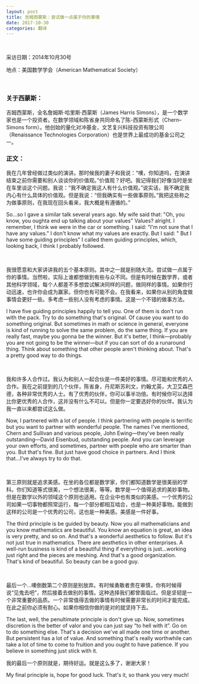 ```yaml
---
layout: post
title: 吉姆西蒙斯：尝试做一点属于你的事情
date: 2017-10-30
categories: 翻译
---
```


<br>

<p class="small">采访日期：2014年10月30号</p>
<p class="small">地点：美国数学学会（American Mathematical Society）</p><br>

### 关于西蒙斯：
吉姆西蒙斯，全名詹姆斯·哈里斯·西蒙斯（James Harris Simons），是一个数学家也是一个投资者。在数学领域和陈省身共同命名了陈-西蒙斯形式（Chern–Simons form）。他创始的量化对冲基金，文艺复兴科技投资有限公司（Renaissance Technologies Corporation）也是世界上最成功的基金公司之一。

### 正文：

我在几年曾经做过类似的演讲。那时候我的妻子和我说：“噢，你知道吗，在演讲结束之前你需要和别人谈谈你的价值观。”价值观？好吧。我记得我们好像当时是坐在车里谈这个问题。我说：“我不确定我这人有什么价值观。”说实话，我不确定我内心有什么具体的价值观。但是我说：“但我确实有一些做事原则。”我把这些称之为做事原则，在我现在回头看来，我大概是有遵循的。”

So...so I gave a similar talk several years ago. My wife said that: "Oh, you know, you oughta end up talking about your values" Values? alright. I remember, I think we were in the car or something. I said: "I'm not sure that I have any values." I don't know what my values are exactly. But I said: " But I have some guiding principles" I called them guiding principles, which, looking back, I think I probably followed.

<br>

我很愿意和大家讲讲我的五个基本原则。其中之一就是别随大流。尝试做一点属于你的事情。当然啦，实际上谁都想做到有些与众不同。但是有时候在数学界，或者其他科学领域，每个人都差不多想尝试解决同样的问题，做同样的事情。如果你行动迅速，也许你会成为赢家。但你也有可能不会。在我看来，如果你从别的角度做事情会更好一些。多考虑一些别人没有考虑的事情。这是一个不错的做事方法。

I have five guiding principles happily to tell you. One of them is don't run with the pack. Try to do something that's original. Of cause you want to do something original. But sometimes in math or science in general, everyone is kind of running to solve the same problem, do the same thing. If you are really fast, maybe you gonna be the winner. But it's better, I think—probably you are not going to be the winner—but if you can sort of do a runaround thing. Think about something that other people aren't thinking about. That's a pretty good way to do things.

<br>

我和许多人合作过。我认为和别人一起合伙是一件美好的事情。尽可能和优秀的人合作。我在之前提到的几个伙伴，陈省身，丹尼斯苏利文，约翰尤英，大卫艾森巴德，各种非常优秀的人士。有了优秀的伙伴，你可以事半功倍。有时候你可以选择比你更优秀的人合作，这并没有什么不可以。但是你一定要选好你的伙伴。我认为我一直以来都尝试这么做。

Now, I partnered with a lot of people. I think partnering with people is terrific but you want to partner with wonderful people. The names I've mentioned, Chern and Sullivan and various people, John Ewing—they've been really outstanding—David Eisenbud, outstanding people. And you can leverage your own efforts, and sometimes, partner with poeple who are smarter than you. But that's fine. But just have good choice in partners. And I think that...I've always try to do that.

<br>

第三原则就是追求美感。在坐的各位都是数学家，你们都知道数学是很美丽的学科。你们知道等式很美，一个想法很美，等等。数学是一个值得追求的美妙事物。但是在数学以外的领域这个原则也适用。在企业中也有类似的美感。一个优秀的公司如果一切事物都照常运行，每一个部分都相互啮合，也是一种美好事物。能做到这样的公司是一个优秀的公司，这也是一种美感。美感是一件好事。

The third principle is be guided by beauty. Now you all mathematicians and you know mathematics are beautiful. You know an equation is great, an idea is very pretty, and so on. And that's a wonderful aesthetics to follow. But it's not just true in mathematics. There are aesthetics in other enterprises. A well-run business is kind of a beautiful thing if everything is just...working just right and the pieces are meshing. And that's a good organization. That's kind of beautiful. So beauty can be a good guy.

<br>

最后一个...噢倒数第二个原则是别放弃。有时候勇敢者贵在审慎，你有时候得说“见鬼去吧”，然后接着去做别的事情。这种选择我们都曾面临过。但是坚韧是一个非常重要的品质。一个非常值得去做的事情有时候需要非常长的时间才能完成。在此之前你必须有耐心。如果你相信你做的是对的就坚持下去。

The last, well, the penultimate principle is don't give up. Now, sometimes discretion is the better of valor and you can just say “to hell with it”. Go on to do something else. That's a decision we've all made one time or another. But persistent has a lot of value. And something that's really worthwhile can take a lot of time to come to fruition and you ought to have patience. If you believe in something just stick with it.

我的最后一个原则就是，期待好运。就是这么多了，谢谢大家！

My final principle is, hope for good luck. That's it, so thank you very much!


